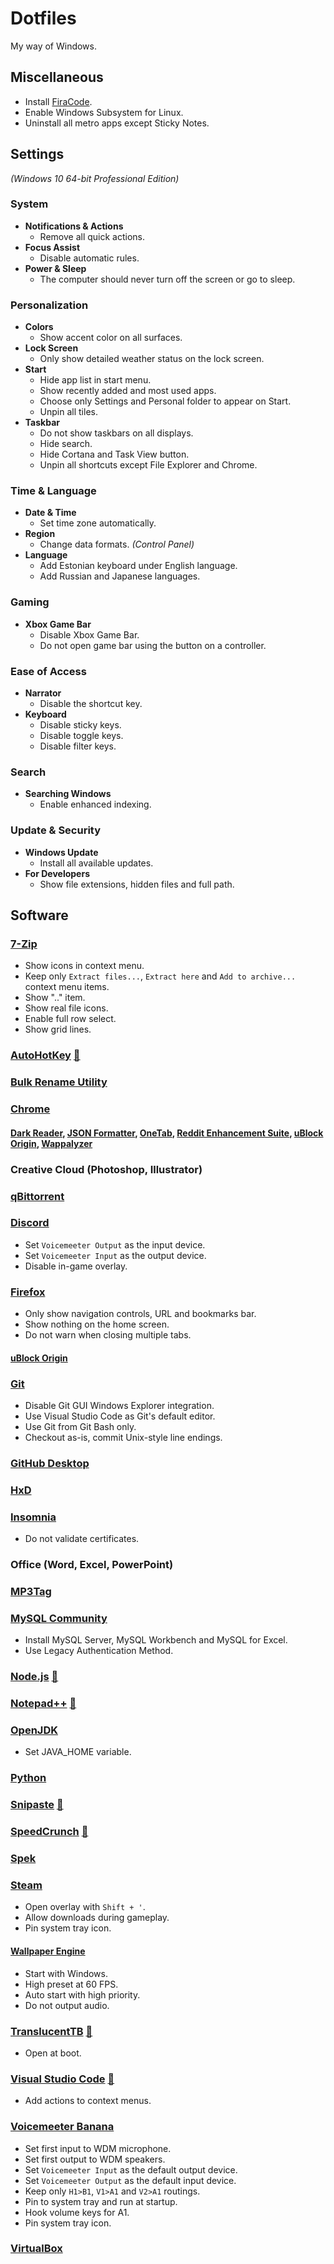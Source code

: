 # Dotfiles
My way of Windows.

## Miscellaneous

* Install [FiraCode](https://github.com/tonsky/FiraCode/releases).
* Enable Windows Subsystem for Linux.
* Uninstall all metro apps except Sticky Notes.

## Settings
*(Windows 10 64-bit Professional Edition)*

### System

* **Notifications & Actions**
	* Remove all quick actions.
* **Focus Assist**
	* Disable automatic rules.
* **Power & Sleep**
	* The computer should never turn off the screen or go to sleep.

### Personalization

* **Colors**
	* Show accent color on all surfaces.
* **Lock Screen**
	* Only show detailed weather status on the lock screen.
* **Start**
	* Hide app list in start menu.
	* Show recently added and most used apps.
	* Choose only Settings and Personal folder to appear on Start.
	* Unpin all tiles.
* **Taskbar**
	* Do not show taskbars on all displays.
	* Hide search.
	* Hide Cortana and Task View button.
	* Unpin all shortcuts except File Explorer and Chrome.

### Time & Language

* **Date & Time**
	* Set time zone automatically.
* **Region**
	* Change data formats. *(Control Panel)*
* **Language**
	* Add Estonian keyboard under English language.
	* Add Russian and Japanese languages.

### Gaming

* **Xbox Game Bar**
	* Disable Xbox Game Bar.
	* Do not open game bar using the button on a controller.

### Ease of Access

* **Narrator**
	* Disable the shortcut key.
* **Keyboard**
	* Disable sticky keys.
	* Disable toggle keys.
	* Disable filter keys.

### Search

* **Searching Windows**
	* Enable enhanced indexing.

### Update & Security

* **Windows Update**
	* Install all available updates.
* **For Developers**
	* Show file extensions, hidden files and full path.

## Software

### [7-Zip](https://7-zip.org)

* Show icons in context menu.
* Keep only `Extract files...`, `Extract here` and `Add to archive...` context menu items.
* Show ".." item.
* Show real file icons.
* Enable full row select.
* Show grid lines.

### [AutoHotKey](https://autohotkey.com) [📁](https://github.com/karlkoorna/dotfiles/tree/master/scripts/ahk)

### [Bulk Rename Utility](https://bulkrenameutility.co.uk)

### [Chrome](https://google.com/chrome)

#### [Dark Reader](https://chrome.google.com/webstore/detail/dark-reader/eimadpbcbfnmbkopoojfekhnkhdbieeh), [JSON Formatter](https://chrome.google.com/webstore/detail/json-formatter/bcjindcccaagfpapjjmafapmmgkkhgoa), [OneTab](https://chrome.google.com/webstore/detail/onetab/chphlpgkkbolifaimnlloiipkdnihall), [Reddit Enhancement Suite](https://chrome.google.com/webstore/detail/reddit-enhancement-suite/kbmfpngjjgdllneeigpgjifpgocmfgmb), [uBlock Origin](https://chrome.google.com/webstore/detail/ublock-origin/cjpalhdlnbpafiamejdnhcphjbkeiagm), [Wappalyzer](https://chrome.google.com/webstore/detail/wappalyzer/gppongmhjkpfnbhagpmjfkannfbllamg)

### Creative Cloud (Photoshop, Illustrator)

### [qBittorrent](https://www.qbittorrent.org/download.php)

### [Discord](https://discordapp.com)

* Set `Voicemeeter Output` as the input device.
* Set `Voicemeeter Input` as the output device.
* Disable in-game overlay.

### [Firefox](https://mozilla.org/en-US/firefox)

* Only show navigation controls, URL and bookmarks bar.
* Show nothing on the home screen.
* Do not warn when closing multiple tabs.

#### [uBlock Origin](https://addons.mozilla.org/en-US/firefox/addon/ublock-origin)

### [Git](https://git-scm.com)

* Disable Git GUI Windows Explorer integration.
* Use Visual Studio Code as Git's default editor.
* Use Git from Git Bash only.
* Checkout as-is, commit Unix-style line endings.

### [GitHub Desktop](https://desktop.github.com)

### [HxD](https://mh-nexus.de/en/hxd)

### [Insomnia](https://insomnia.rest)

* Do not validate certificates.

### Office (Word, Excel, PowerPoint)

### [MP3Tag](https://mp3tag.de)

### [MySQL Community](https://dev.mysql.com)

* Install MySQL Server, MySQL Workbench and MySQL for Excel.
* Use Legacy Authentication Method.

### [Node.js](https://nodejs.org) [📁](https://github.com/karlkoorna/dotfiles/tree/master/configs/nodejs)

### [Notepad++](https://notepad-plus-plus.org) [📁](https://github.com/karlkoorna/dotfiles/tree/master/configs/notepad++)

### [OpenJDK](https://adoptopenjdk.net)

* Set JAVA_HOME variable.

### [Python](https://python.org)

### [Snipaste](https://snipaste.com) [📁](https://github.com/karlkoorna/dotfiles/tree/master/configs/snipaste)

### [SpeedCrunch](https://speedcrunch.org) [📁](https://github.com/karlkoorna/dotfiles/tree/master/configs/speedcrunch)

### [Spek](http://spek.cc)

### [Steam](https://store.steampowered.com)

* Open overlay with `Shift + '`.
* Allow downloads during gameplay.
* Pin system tray icon.

#### [Wallpaper Engine](https://store.steampowered.com/app/431960/Wallpaper_Engine)

* Start with Windows.
* High preset at 60 FPS.
* Auto start with high priority.
* Do not output audio.

### [TranslucentTB](https://github.com/TranslucentTB/TranslucentTB) [📁](https://github.com/karlkoorna/dotfiles/tree/master/configs/translucenttb)

* Open at boot.

### [Visual Studio Code](https://code.visualstudio.com) [📁](https://github.com/karlkoorna/dotfiles/tree/master/configs/vscode)

* Add actions to context menus.

### [Voicemeeter Banana](https://vb-audio.com/Voicemeeter/banana.htm)

* Set first input to WDM microphone.
* Set first output to WDM speakers.
* Set `Voicemeeter Input` as the default output device.
* Set `Voicemeeter Output` as the default input device.
* Keep only `H1>B1`, `V1>A1` and `V2>A1` routings.
* Pin to system tray and run at startup.
* Hook volume keys for A1.
* Pin system tray icon.

### [VirtualBox](https://virtualbox.org)
